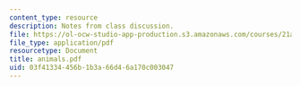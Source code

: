 ```yaml
---
content_type: resource
description: Notes from class discussion.
file: https://ol-ocw-studio-app-production.s3.amazonaws.com/courses/21a-212-myth-ritual-and-symbolism-spring-2004/03f41334456b1b3a66d46a170c003047_animals.pdf
file_type: application/pdf
resourcetype: Document
title: animals.pdf
uid: 03f41334-456b-1b3a-66d4-6a170c003047
---
```

